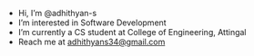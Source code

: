 - Hi, I’m @adhithyan-s
- I’m interested in Software Development
- I’m currently a CS student at College of Engineering, Attingal
- Reach me at adhithyans34@gmail.com

